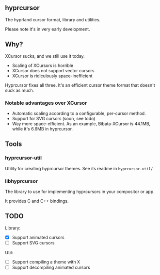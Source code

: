 ## hyprcursor
The hyprland cursor format, library and utilities.

Please note it's in very early development.

## Why?

XCursor sucks, and we still use it today.
 - Scaling of XCursors is horrible
 - XCursor does not support vector cursors
 - XCursor is ridiculously space-inefficient

Hyprcursor fixes all three. It's an efficient cursor theme format that
doesn't suck as much.

### Notable advantages over XCursor
 - Automatic scaling according to a configurable, per-cursor method.
 - Support for SVG cursors (soon, see todo)
 - Way more space-efficient. As an example, Bibata-XCursor is 44.1MB, while it's 6.6MB in hyprcursor.

## Tools

### hyprcursor-util

Utility for creating hyprcursor themes. See its readme in `hyprcursor-util/`

### libhyprcursor

The library to use for implementing hyprcursors in your compositor or app.

It provides C and C++ bindings.

## TODO

Library:
 - [x] Support animated cursors
 - [ ] Support SVG cursors

Util:
 - [ ] Support compiling a theme with X
 - [ ] Support decompiling animated cursors
